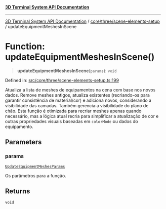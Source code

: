 [**3D Terminal System API Documentation**](../../../../README.md)

***

[3D Terminal System API Documentation](../../../../README.md) / [core/three/scene-elements-setup](../README.md) / updateEquipmentMeshesInScene

# Function: updateEquipmentMeshesInScene()

> **updateEquipmentMeshesInScene**(`params`): `void`

Defined in: [src/core/three/scene-elements-setup.ts:199](https://github.com/Dicommunitas/ThreeJS_Terminal_3D/blob/c0b82ba8679b8f85845255448514bad599eca08d/src/core/three/scene-elements-setup.ts#L199)

Atualiza a lista de meshes de equipamentos na cena com base nos novos dados.
Remove meshes antigos, atualiza existentes (recriando-os para garantir consistência de material/cor)
e adiciona novos, considerando a visibilidade das camadas. Também gerencia a visibilidade do plano de chão.
Esta função é otimizada para recriar meshes apenas quando necessário, mas a lógica atual recria
para simplificar a atualização de cor e outras propriedades visuais baseadas em `colorMode` ou dados do equipamento.

## Parameters

### params

[`UpdateEquipmentMeshesParams`](../interfaces/UpdateEquipmentMeshesParams.md)

Os parâmetros para a função.

## Returns

`void`

